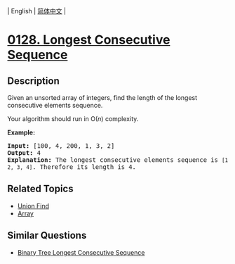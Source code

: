 
| English | [简体中文](README.md) |
# [0128. Longest Consecutive Sequence](https://leetcode-cn.com/problems/longest-consecutive-sequence/)
## Description
<p>Given an unsorted array of integers, find the length of the longest consecutive elements sequence.</p>

<p>Your algorithm should run in O(<em>n</em>) complexity.</p>

<p><strong>Example:</strong></p>

<pre>
<strong>Input:</strong>&nbsp;[100, 4, 200, 1, 3, 2]
<strong>Output:</strong> 4
<strong>Explanation:</strong> The longest consecutive elements sequence is <code>[1, 2, 3, 4]</code>. Therefore its length is 4.
</pre>

## Related Topics
- [Union Find](https://leetcode-cn.com/tag/union-find)
- [Array](https://leetcode-cn.com/tag/array)
## Similar Questions
- [Binary Tree Longest Consecutive Sequence](../binary-tree-longest-consecutive-sequence/README_EN.md)
